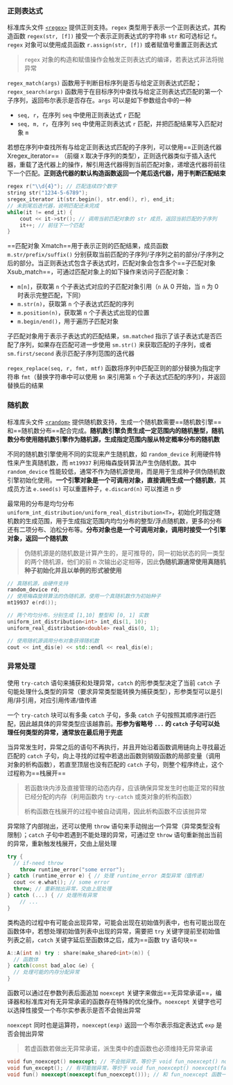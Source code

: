 ### 正则表达式

标准库头文件 [`<regex>`](https://www.apiref.com/cpp-zh/cpp/regex.html) 提供正则支持。`regex` 类型用于表示一个正则表达式，其构造函数 `regex(str, [f])` 接受一个表示正则表达式的字符串 `str` 和可选标记 `f`。`regex` 对象可以使用成员函数 `r.assign(str, [f])` 或者赋值号重置正则表达式

> `regex` 对象的构造和赋值操作会触发正则表达式的编译，若表达式非法将抛异常

`regex_match(args)` 函数用于判断目标序列是否与给定正则表达式匹配；`regex_search(args)` 函数用于在目标序列中查找与给定正则表达式匹配的第一个子序列，返回布尔表示是否存在。`args` 可以是如下参数组合中的一种

- `seq, r`，在序列 `seq` 中使用正则表达式 `r` 匹配
- `seq, m, r`，在序列 `seq` 中使用正则表达式 `r` 匹配，并把匹配结果写入匹配对象 `m`

若想在序列中查找所有与给定正则表达式匹配的子序列，可以使用==正则迭代器 Xregex_iterator== （前缀 `X` 取决于序列的类型），正则迭代器类似于插入迭代器，重载了迭代器上的操作，解引用迭代器得到当前匹配对象，递增迭代器将前往下一个匹配。**正则迭代器的默认构造函数返回一个尾后迭代器，用于判断匹配结束**

```c++
regex r("\\d{4}"); // 匹配连续四个数字
string str("1234-5-6789");
sregex_iterator it(str.begin(), str.end(), r), end_it;
// 未到尾后迭代器，说明匹配还未完成
while(it != end_it) {
	cout << it->str(); // 调用当前匹配对象的 str 成员，返回当前匹配的子序列
	it++; // 前往下一个匹配
}
```

==匹配对象 Xmatch==用于表示正则的匹配结果，成员函数 `m.str/prefix/suffix()` 分别获取当前匹配的子序列/子序列之前的部分/子序列之后的部分。当正则表达式包含子表达式时，匹配对象会包含多个==子匹配对象 Xsub_match==，可通过匹配对象上的如下操作来访问子匹配对象：

- `m[n]`，获取第 `n` 个子表达式对应的子匹配对象引用（`n` 从 0 开始，当 `n` 为 0 时表示完整匹配，下同）
- `m.str(n)`，获取第 `n` 个子表达式匹配的序列
- `m.position(n)`，获取第 `n` 个子表达式出现的位置
- `m.begin/end()`，用于遍历子匹配对象

子匹配对象用于表示子表达式的匹配结果，`sm.matched` 指示了该子表达式是否匹配了序列，如果存在匹配可进一步使用 `sm.str()` 来获取匹配的子序列，或者 `sm.first/second` 表示匹配子序列范围的迭代器

`regex_replace(seq, r, fmt, mtf)` 函数将序列中匹配正则的部分替换为指定字符串 `fmt`（替换字符串中可以使用 `$n` 来引用第 `n` 个子表达式匹配的序列），并返回替换后的结果

### 随机数

标准库头文件 [`<random>`](https://www.apiref.com/cpp-zh/cpp/numeric/random.html) 提供随机数支持，生成一个随机数需要==随机数引擎==和==随机数分布==配合完成。**随机数引擎负责生成一定范围内的随机整型，随机数分布使用随机数引擎作为随机源，生成指定范围内服从特定概率分布的随机数**

不同的随机数引擎使用不同的实现来产生随机数，如 `random_device` 利用硬件特性来产生真随机数，而 `mt19937` 利用梅森旋转算法产生伪随机数。其中 `random_device` 性能较低，通常不作为随机源使用，而是用于生成种子供伪随机数引擎初始化使用。**一个引擎对象是一个可调用对象，直接调用生成一个随机数**，其成员方法 `e.seed(s)` 可以重置种子，`e.discard(n)` 可以推进 n 步

最常用的分布是均匀分布 `uniform_int_distribution/uniform_real_distribution<T>`，初始化时指定随机数的生成范围，用于生成指定范围内均匀分布的整型/浮点随机数，更多的分布还有二项分布、泊松分布等。**分布对象也是一个可调用对象，调用时接受一个引擎对象，返回一个随机数**

> 伪随机源是的随机数是计算产生的，是可推导的，同一初始状态的同一类型的两个随机源，他们的前 n 次输出必定相等，因此**伪随机源通常使用真随机种子初始化并且以单例的形式被使用**

```c++
// 真随机源，由硬件支持
random_device rd;
// 使用梅森旋转算法的伪随机源，使用一个真随机数作为初始种子
mt19937 e(rd());

// 两个均匀分布，分别生成 [1,10] 整型和 [0, 1] 实数
uniform_int_distribution<int> int_dis(1, 10);
uniform_real_distribution<double> real_dis(0, 1);

// 使用随机源调用分布对象获得随机数
cout << int_dis(e) << std::endl << real_dis(e);
```

### 异常处理

使用 `try-catch` 语句来捕获和处理异常，`catch` 的形参类型决定了当前 `catch` 子句能处理什么类型的异常（要求异常类型能转换为捕获类型），形参类型可以是引用/非引用，对应引用传递/值传递

一个 `try-catch` 块可以有多条 `catch` 子句，多条 `catch` 子句按照其顺序进行匹配，因此越具体的异常类型应该越靠前。**形参为省略号 `...` 的 `catch` 子句可以处理任何类型的异常，通常放在最后用于兜底**

当异常发生时，异常之后的语句不再执行，并且开始沿着函数调用链向上寻找最近匹配的 `catch` 子句，向上寻找的过程中若退出函数则销毁函数的局部变量（调用对象的析构函数），若直至顶层也没有匹配的 `catch` 子句，则整个程序终止，这个过程称为==栈展开==

> 若函数块内涉及直接管理的动态内存，应该确保异常发生时也能正常的释放已经分配的内存（利用函数内 `try-catch` 或类对象的析构函数）
>
> 析构函数在栈展开的过程中被自动调用，因此析构函数不应该抛异常

异常除了内部抛出，还可以使用 `throw` 语句来手动抛出一个异常（异常类型没有限制）；`catch` 子句中若遇到不能处理的异常，可通过空 `throw` 语句重新抛出当前的异常，重新触发栈展开，交由上层处理

```c++
try {
  // if-need throw
	throw runtime_error("some error");
} catch (runtime_error e) { // 处理 runtime_error 类型异常（值传递）
  cout << e.what(); // some error
  throw; // 重新抛出异常，交由上层处理
} catch (...) { // 处理所有异常
	// ...
}
```

类构造的过程中有可能会出现异常，可能会出现在初始值列表中，也有可能出现在函数体中，若想处理初始值列表中出现的异常，需要把 `try` 关键字提前至初始值列表之前，`catch` 关键字延后至函数体之后，成为==函数 try 语句块==

```c++
A::A(int n) try : share(make_shared<int>(n)) {
  // 函数体
} catch(const bad_aloc &e) {
  // 处理可能的内存分配异常
} 
```

函数可以通过在参数列表后面追加 `noexcept` 关键字来做出==无异常承诺==，编译器和标准库对有无异常承诺的函数存在特殊的优化操作。`noexcept` 关键字也可以选择性接受一个布尔实参表示是否不会抛出异常

`noexcept` 同时也是运算符，`noexcept(exp)` 返回一个布尔表示指定表达式 `exp` 是否会抛出异常

> 若虚函数若做出无异常承诺，派生类中的虚函数也必须维持无异常承诺

```c++
void fun_noexcept() noexcept; // 不会抛异常，等价于 void fun_noexcept() noexcept(true)
void fun_except(); // 有可能抛异常，等价于 void fun_noexcept() noexcept(false)
void fun() noexcept(noexcept(fun_noexcept())); // 和 fun_noexcept 函数一样不会抛异常
```
